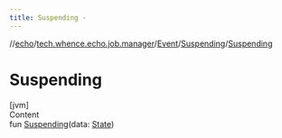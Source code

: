 ```yaml
---
title: Suspending -
---
```

//[echo](../../../index.md)/[tech.whence.echo.job.manager](../../index.md)/[Event](../index.md)/[Suspending](index.md)/[Suspending](-suspending.md)



# Suspending  
[jvm]  
Content  
fun [Suspending](-suspending.md)(data: [State](../../../tech.whence.echo.job.manager.state/-state/index.md))  



